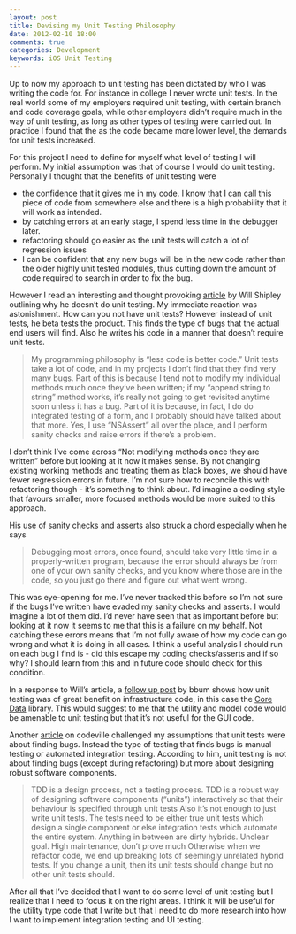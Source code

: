 ```yaml
--- 
layout: post
title: Devising my Unit Testing Philosophy
date: 2012-02-10 18:00
comments: true
categories: Development
keywords: iOS Unit Testing
---
```

Up to now my approach to unit testing has been dictated by who I was writing the code for. For instance in college I never wrote unit tests. In the real world some of my employers required unit testing, with certain branch and code coverage goals, while other employers didn’t require much in the way of unit testing, as long as other types of testing were carried out. In practice I found that the as the code became more lower level, the demands for unit tests increased.

For this project I need to define for myself what level of testing I will perform. My initial assumption was that of course I would do unit testing. Personally I thought that the benefits of unit testing were

*   the confidence that it gives me in my code. I know that I can call this piece of code from somewhere else and there is a high probability that it will work as intended.
*   by catching errors at an early stage, I spend less time in the debugger later.
*   refactoring should go easier as the unit tests will catch a lot of regression issues
*   I can be confident that any new bugs will be in the new code rather than the older highly unit tested modules, thus cutting down the amount of code required to search in order to fix the bug.

However I read an interesting and thought provoking [article](http://wilshipley.com/blog/2005/09/unit-testing-is-teh-suck-urr.html") by Will Shipley outlining why he doesn’t do unit testing. My immediate reaction was astonishment. How can you not have unit tests? However instead of unit tests, he beta tests the product. This finds the type of bugs that the actual end users will find. Also he writes his code in a manner that doesn’t require unit tests.

> My programming philosophy is “less code is better code.” Unit tests take a lot of code, and in my projects I don’t find that they find very many bugs. Part of this is because I tend not to modify my individual methods much once they’ve been written; if my “append string to string” method works, it’s really not going to get revisited anytime soon unless it has a bug.
> Part of it is because, in fact, I do do integrated testing of a form, and I probably should have talked about that more. Yes, I use “NSAssert” all over the place, and I perform sanity checks and raise errors if there’s a problem.

I don’t think I’ve come across “Not modifying methods once they are written” before but looking at it now it makes sense. By not changing existing working methods and treating them as black boxes, we should have fewer regression errors in future. I’m not sure how to reconcile this with refactoring though - it’s something to think about. I’d imagine a coding style that favours smaller, more focused methods would be more suited to this approach.

His use of sanity checks and asserts also struck a chord especially when he says
> Debugging most errors, once found, should take very little time in a properly-written program, because the error should always be from one of your own sanity checks, and you know where those are in the code, so you just go there and figure out what went wrong.

This was eye-opening for me. I’ve never tracked this before so I’m not sure if the bugs I’ve written have evaded my sanity checks and asserts. I would imagine a lot of them did. I’d never have seen that as important before but looking at it now it seems to me that this is a failure on my behalf. Not catching these errors means that I’m not fully aware of how my code can go wrong and what it is doing in all cases. I think a useful analysis I should run on each bug I find is - did this escape my coding checks/asserts and if so why? I should learn from this and in future code should check for this condition.

In a response to Will’s article, a [follow up post](http://www.friday.com/bbum/2005/09/24/unit-testing) by bbum shows how unit testing was of great benefit on infrastructure code, in this case the [Core Data](http://developer.apple.com/macosx/coredata.html) library. This would suggest to me that the utility and model code would be amenable to unit testing but that it’s not useful for the GUI code.

Another [article](http://blog.codeville.net/2009/08/24/writing-great-unit-tests-best-and-worst-practises/) on codeville challenged my assumptions that unit tests were about finding bugs. Instead the type of testing that finds bugs is manual testing or automated integration testing. According to him, unit testing is not about finding bugs (except during refactoring) but more about designing robust software components.
> TDD is a design process, not a testing process. TDD is a robust way of designing software components (“units”) interactively so that their behaviour is specified through unit tests
Also it’s not enough to just write unit tests. The tests need to be either true unit tests which design a single component or else integration tests which automate the entire system. Anything in between are
> dirty hybrids. Unclear goal. High maintenance, don’t prove much
Otherwise when we refactor code, we end up breaking lots of seemingly unrelated hybrid tests. If you change a unit, then its unit tests should change but no other unit tests should.

After all that I’ve decided that I want to do some level of unit testing but I realize that I need to focus it on the right areas. I think it will be useful for the utility type code that I write but that I need to do more research into how I want to implement integration testing and UI testing.
